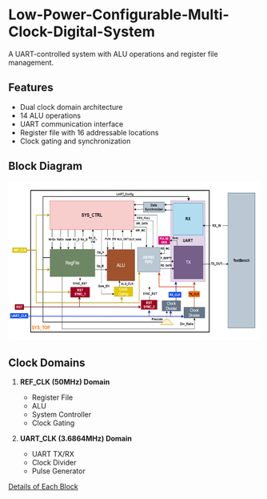 # Low-Power-Configurable-Multi-Clock-Digital-System

A UART-controlled system with ALU operations and register file management.

## Features
- Dual clock domain architecture
- 14 ALU operations
- UART communication interface
- Register file with 16 addressable locations
- Clock gating and synchronization

## Block Diagram
![System Diagram](docs/image/block_diagram.png)

## Clock Domains
1. **REF_CLK (50MHz) Domain**
   - Register File
   - ALU
   - System Controller
   - Clock Gating

2. **UART_CLK (3.6864MHz) Domain**
   - UART TX/RX
   - Clock Divider
   - Pulse Generator

[Details of Each Block](docs/)

